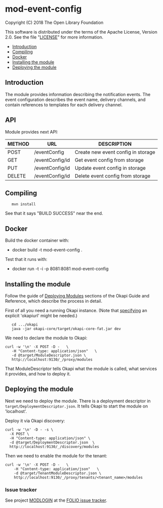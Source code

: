 # mod-event-config

Copyright (C) 2018 The Open Library Foundation

This software is distributed under the terms of the Apache License, Version 2.0.
See the file "[LICENSE](LICENSE)" for more information.


<!-- ../../okapi/doc/md2toc -l 2 -h 4 README.md -->
* [Introduction](#introduction)
* [Compiling](#compiling)
* [Docker](#docker)
* [Installing the module](#installing-the-module)
* [Deploying the module](#deploying-the-module)

## Introduction

The module provides information describing the notification events. 
The event configuration describes the event name, delivery channels, and contain references to templates for each delivery channel.

## API

Module provides next API:

 | METHOD |  URL                          | DESCRIPTION                                                       |
 |--------|-------------------------------|-------------------------------------------------------------------|
 | POST   | /eventConfig                  | Create new event config in storage                                |
 | GET    | /eventConfig/id               | Get event config from storage                                     |
 | PUT    | /eventConfig/id               | Update event config in storage                                    |
 | DELETE | /eventConfig/id               | Delete event config from storage                                  |

## Compiling

```
   mvn install
```

See that it says "BUILD SUCCESS" near the end.

## Docker
Build the docker container with:

  * docker build -t mod-event-config .
   
Test that it runs with:
  
  * docker run -t -i -p 8081:8081 mod-event-config

## Installing the module

Follow the guide of
[Deploying Modules](https://github.com/folio-org/okapi/blob/master/doc/guide.md#example-1-deploying-and-using-a-simple-module)
sections of the Okapi Guide and Reference, which describe the process in detail.

First of all you need a running Okapi instance.
(Note that [specifying](../README.md#setting-things-up) an explicit 'okapiurl' might be needed.)

```
   cd .../okapi
   java -jar okapi-core/target/okapi-core-fat.jar dev
```

We need to declare the module to Okapi:

```
curl -w '\n' -X POST -D -   \
   -H "Content-type: application/json"   \
   -d @target/ModuleDescriptor.json \
   http://localhost:9130/_/proxy/modules
```

That ModuleDescriptor tells Okapi what the module is called, what services it
provides, and how to deploy it.

## Deploying the module

Next we need to deploy the module. There is a deployment descriptor in
`target/DeploymentDescriptor.json`. It tells Okapi to start the module on 'localhost'.

Deploy it via Okapi discovery:

```
curl -w '\n' -D - -s \
  -X POST \
  -H "Content-type: application/json" \
  -d @target/DeploymentDescriptor.json  \
  http://localhost:9130/_/discovery/modules
```

Then we need to enable the module for the tenant:

```
curl -w '\n' -X POST -D -   \
    -H "Content-type: application/json"   \
    -d @target/TenantModuleDescriptor.json \
    http://localhost:9130/_/proxy/tenants/<tenant_name>/modules
```

### Issue tracker

See project [MODLOGIN](https://issues.folio.org/browse/MODLOGIN)
at the [FOLIO issue tracker](https://dev.folio.org/guidelines/issue-tracker/).
